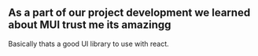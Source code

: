 ## As a part of our project development we learned about MUI trust me its amazingg

Basically thats a good UI library to use with react.

